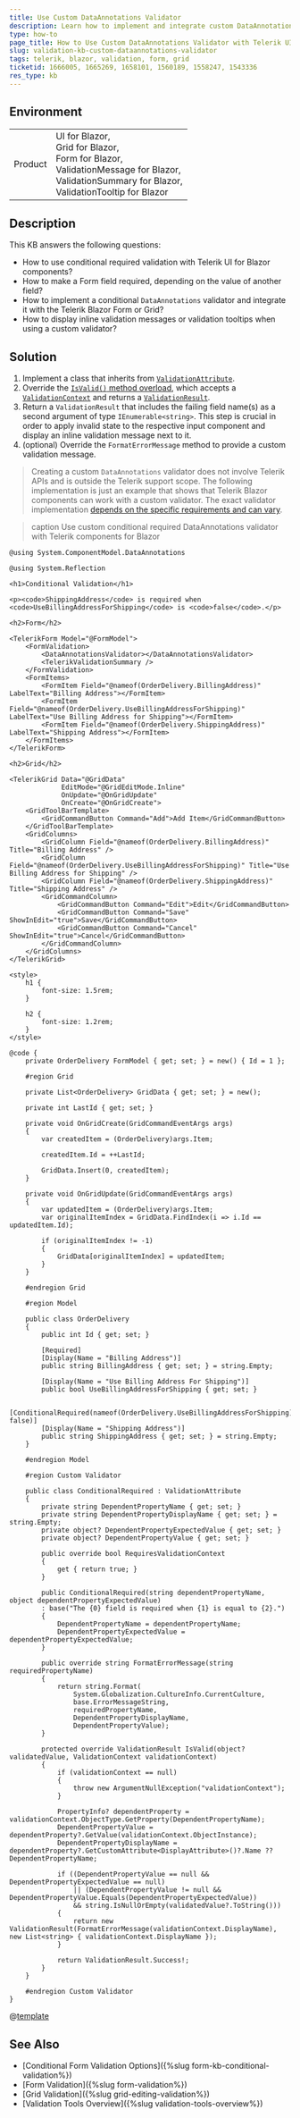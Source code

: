```yaml
---
title: Use Custom DataAnnotations Validator
description: Learn how to implement and integrate custom DataAnnotations validation with Telerik Blazor components such as Form, Grid, ValidationMessage, ValidationTooltip, and others.
type: how-to
page_title: How to Use Custom DataAnnotations Validator with Telerik UI for Blazor
slug: validation-kb-custom-dataannotations-validator
tags: telerik, blazor, validation, form, grid
ticketid: 1666005, 1665269, 1658101, 1560189, 1558247, 1543336
res_type: kb
---
```


## Environment

<table>
    <tbody>
        <tr>
            <td>Product</td>
            <td>
                UI for Blazor, <br />
                Grid for Blazor, <br />
                Form for Blazor, <br />
                ValidationMessage for Blazor, <br />
                ValidationSummary for Blazor, <br />
                ValidationTooltip for Blazor
            </td>
        </tr>
    </tbody>
</table>

## Description

This KB answers the following questions:

* How to use conditional required validation with Telerik UI for Blazor components?
* How to make a Form field required, depending on the value of another field?
* How to implement a conditional `DataAnnotations` validator and integrate it with the Telerik Blazor Form or Grid?
* How to display inline validation messages or validation tooltips when using a custom validator?

## Solution

1. Implement a class that inherits from [`ValidationAttribute`](https://learn.microsoft.com/en-us/dotnet/api/system.componentmodel.dataannotations.validationattribute).
1. Override the [`IsValid()` method overload](https://learn.microsoft.com/en-us/dotnet/api/system.componentmodel.dataannotations.validationattribute.isvalid), which accepts a [`ValidationContext`](https://learn.microsoft.com/en-us/dotnet/api/system.componentmodel.dataannotations.validationcontext) and returns a [`ValidationResult`](https://learn.microsoft.com/en-us/dotnet/api/system.componentmodel.dataannotations.validationresult).
1. Return a `ValidationResult` that includes the failing field name(s) as a second argument of type `IEnumerable<string>`. This step is crucial in order to apply invalid state to the respective input component and display an inline validation message next to it.
1. (optional) Override the `FormatErrorMessage` method to provide a custom validation message.

> Creating a custom `DataAnnotations` validator does not involve Telerik APIs and is outside the Telerik support scope. The following implementation is just an example that shows that Telerik Blazor components can work with a custom validator. The exact validator implementation <a href="https://stackoverflow.com/questions/26354853/conditionally-required-property-using-data-annotations" target="_blank">depends on the specific requirements and can vary</a>.

>caption Use custom conditional required DataAnnotations validator with Telerik components for Blazor

````RAZOR
@using System.ComponentModel.DataAnnotations

@using System.Reflection

<h1>Conditional Validation</h1>

<p><code>ShippingAddress</code> is required when <code>UseBillingAddressForShipping</code> is <code>false</code>.</p>

<h2>Form</h2>

<TelerikForm Model="@FormModel">
    <FormValidation>
        <DataAnnotationsValidator></DataAnnotationsValidator>
        <TelerikValidationSummary />
    </FormValidation>
    <FormItems>
        <FormItem Field="@nameof(OrderDelivery.BillingAddress)" LabelText="Billing Address"></FormItem>
        <FormItem Field="@nameof(OrderDelivery.UseBillingAddressForShipping)" LabelText="Use Billing Address for Shipping"></FormItem>
        <FormItem Field="@nameof(OrderDelivery.ShippingAddress)" LabelText="Shipping Address"></FormItem>
    </FormItems>
</TelerikForm>

<h2>Grid</h2>

<TelerikGrid Data="@GridData"
             EditMode="@GridEditMode.Inline"
             OnUpdate="@OnGridUpdate"
             OnCreate="@OnGridCreate">
    <GridToolBarTemplate>
        <GridCommandButton Command="Add">Add Item</GridCommandButton>
    </GridToolBarTemplate>
    <GridColumns>
        <GridColumn Field="@nameof(OrderDelivery.BillingAddress)" Title="Billing Address" />
        <GridColumn Field="@nameof(OrderDelivery.UseBillingAddressForShipping)" Title="Use Billing Address for Shipping" />
        <GridColumn Field="@nameof(OrderDelivery.ShippingAddress)" Title="Shipping Address" />
        <GridCommandColumn>
            <GridCommandButton Command="Edit">Edit</GridCommandButton>
            <GridCommandButton Command="Save" ShowInEdit="true">Save</GridCommandButton>
            <GridCommandButton Command="Cancel" ShowInEdit="true">Cancel</GridCommandButton>
        </GridCommandColumn>
    </GridColumns>
</TelerikGrid>

<style>
    h1 {
        font-size: 1.5rem;
    }

    h2 {
        font-size: 1.2rem;
    }
</style>

@code {
    private OrderDelivery FormModel { get; set; } = new() { Id = 1 };

    #region Grid

    private List<OrderDelivery> GridData { get; set; } = new();

    private int LastId { get; set; }

    private void OnGridCreate(GridCommandEventArgs args)
    {
        var createdItem = (OrderDelivery)args.Item;

        createdItem.Id = ++LastId;

        GridData.Insert(0, createdItem);
    }

    private void OnGridUpdate(GridCommandEventArgs args)
    {
        var updatedItem = (OrderDelivery)args.Item;
        var originalItemIndex = GridData.FindIndex(i => i.Id == updatedItem.Id);

        if (originalItemIndex != -1)
        {
            GridData[originalItemIndex] = updatedItem;
        }
    }

    #endregion Grid

    #region Model

    public class OrderDelivery
    {
        public int Id { get; set; }

        [Required]
        [Display(Name = "Billing Address")]
        public string BillingAddress { get; set; } = string.Empty;

        [Display(Name = "Use Billing Address For Shipping")]
        public bool UseBillingAddressForShipping { get; set; }

        [ConditionalRequired(nameof(OrderDelivery.UseBillingAddressForShipping), false)]
        [Display(Name = "Shipping Address")]
        public string ShippingAddress { get; set; } = string.Empty;
    }

    #endregion Model

    #region Custom Validator

    public class ConditionalRequired : ValidationAttribute
    {
        private string DependentPropertyName { get; set; }
        private string DependentPropertyDisplayName { get; set; } = string.Empty;
        private object? DependentPropertyExpectedValue { get; set; }
        private object? DependentPropertyValue { get; set; }

        public override bool RequiresValidationContext
        {
            get { return true; }
        }

        public ConditionalRequired(string dependentPropertyName, object dependentPropertyExpectedValue)
        : base("The {0} field is required when {1} is equal to {2}.")
        {
            DependentPropertyName = dependentPropertyName;
            DependentPropertyExpectedValue = dependentPropertyExpectedValue;
        }

        public override string FormatErrorMessage(string requiredPropertyName)
        {
            return string.Format(
                System.Globalization.CultureInfo.CurrentCulture,
                base.ErrorMessageString,
                requiredPropertyName,
                DependentPropertyDisplayName,
                DependentPropertyValue);
        }

        protected override ValidationResult IsValid(object? validatedValue, ValidationContext validationContext)
        {
            if (validationContext == null)
            {
                throw new ArgumentNullException("validationContext");
            }

            PropertyInfo? dependentProperty = validationContext.ObjectType.GetProperty(DependentPropertyName);
            DependentPropertyValue = dependentProperty?.GetValue(validationContext.ObjectInstance);
            DependentPropertyDisplayName = dependentProperty?.GetCustomAttribute<DisplayAttribute>()?.Name ?? DependentPropertyName;

            if ((DependentPropertyValue == null && DependentPropertyExpectedValue == null)
                || (DependentPropertyValue != null && DependentPropertyValue.Equals(DependentPropertyExpectedValue))
                && string.IsNullOrEmpty(validatedValue?.ToString()))
            {
                return new ValidationResult(FormatErrorMessage(validationContext.DisplayName), new List<string> { validationContext.DisplayName });
            }

            return ValidationResult.Success!;
        }
    }

    #endregion Custom Validator
}
````

@[template](/_contentTemplates/common/form-validation.md#note-telerik-role-in-validation)

## See Also

* [Conditional Form Validation Options]({%slug form-kb-conditional-validation%})
* [Form Validation]({%slug form-validation%})
* [Grid Validation]({%slug grid-editing-validation%})
* [Validation Tools Overview]({%slug validation-tools-overview%})
